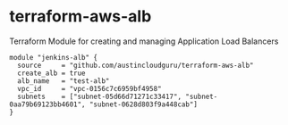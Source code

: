 # terraform-aws-alb
Terraform Module for creating and managing Application Load Balancers

```hcl
module "jenkins-alb" {
  source     = "github.com/austincloudguru/terraform-aws-alb"
  create_alb = true
  alb_name   = "test-alb"
  vpc_id     = "vpc-0156c7c6959bf4958"
  subnets    = ["subnet-05d66d71271c33417", "subnet-0aa79b69123bb4601", "subnet-0628d803f9a448cab"]
}
```